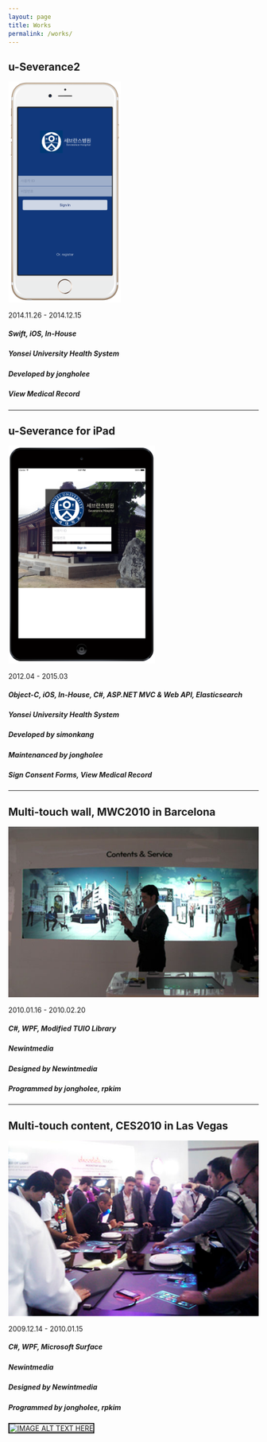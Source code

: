```yaml
---
layout: page
title: Works
permalink: /works/
---
```



## u-Severance2
<img src="https://raw.githubusercontent.com/JonghoL/jonghol.github.io/master/assets/uSeverance2.png" width="226.25" height="444.25">


2014.11.26 - 2014.12.15

##### Swift, iOS, In-House

##### Yonsei University Health System

##### Developed by jongholee

##### View Medical Record

___

## u-Severance for iPad
<img src="https://raw.githubusercontent.com/JonghoL/jonghol.github.io/master/assets/uSeverance.png" width="295" height="437.6">


2012.04 - 2015.03

##### Object-C, iOS, In-House, C#, ASP.NET MVC & Web API, Elasticsearch

##### Yonsei University Health System

##### Developed by simonkang

##### Maintenanced by jongholee

##### Sign Consent Forms, View Medical Record

___


## Multi-touch wall, MWC2010 in Barcelona
![mwc2010-2](https://raw.githubusercontent.com/JonghoL/jonghol.github.io/master/assets/mwc2010_2.png)


2010.01.16 - 2010.02.20

##### C#, WPF, Modified TUIO Library

##### Newintmedia 

##### Designed by Newintmedia

##### Programmed by jongholee, rpkim

___



## Multi-touch content, CES2010 in Las Vegas 
![ces2010](https://raw.githubusercontent.com/JonghoL/jonghol.github.io/master/assets/ces2010.png)

2009.12.14 - 2010.01.15 

##### C#, WPF, Microsoft Surface 

##### Newintmedia

##### Designed by Newintmedia

##### Programmed by jongholee, rpkim

<a href="http://www.youtube.com/watch?feature=player_embedded&v=Cns4OCZts8I" target="_blank">
<img src="http://img.youtube.com/vi/Cns4OCZts8I/0.jpg" 
alt="IMAGE ALT TEXT HERE" width="240" height="180" border="2" />
</a>